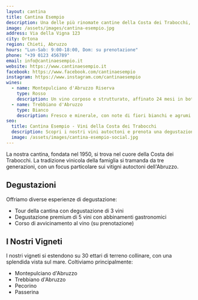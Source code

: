 ```yaml
---
layout: cantina
title: Cantina Esempio
description: Una delle più rinomate cantine della Costa dei Trabocchi, specializzata in vini autoctoni.
image: /assets/images/cantina-esempio.jpg
address: Via della Vigna 123
city: Ortona
region: Chieti, Abruzzo
hours: "Lun-Sab: 9:00-18:00, Dom: su prenotazione"
phone: "+39 0123 456789"
email: info@cantinaesempio.it
website: https://www.cantinaesempio.it
facebook: https://www.facebook.com/cantinaesempio
instagram: https://www.instagram.com/cantinaesempio
wines:
  - name: Montepulciano d'Abruzzo Riserva
    type: Rosso
    description: Un vino corposo e strutturato, affinato 24 mesi in botti di rovere.
  - name: Trebbiano d'Abruzzo
    type: Bianco
    description: Fresco e minerale, con note di fiori bianchi e agrumi.
seo:
  title: Cantina Esempio - Vini della Costa dei Trabocchi
  description: Scopri i nostri vini autoctoni e prenota una degustazione nella nostra cantina sulla Costa dei Trabocchi.
  image: /assets/images/cantina-esempio-social.jpg
---
```


La nostra cantina, fondata nel 1950, si trova nel cuore della Costa dei Trabocchi. 
La tradizione vinicola della famiglia si tramanda da tre generazioni, con un focus particolare 
sui vitigni autoctoni dell'Abruzzo.

## Degustazioni

Offriamo diverse esperienze di degustazione:

- Tour della cantina con degustazione di 3 vini
- Degustazione premium di 5 vini con abbinamenti gastronomici
- Corso di avvicinamento al vino (su prenotazione)

## I Nostri Vigneti

I nostri vigneti si estendono su 30 ettari di terreno collinare, con una splendida vista sul mare. 
Coltiviamo principalmente:

- Montepulciano d'Abruzzo
- Trebbiano d'Abruzzo
- Pecorino
- Passerina